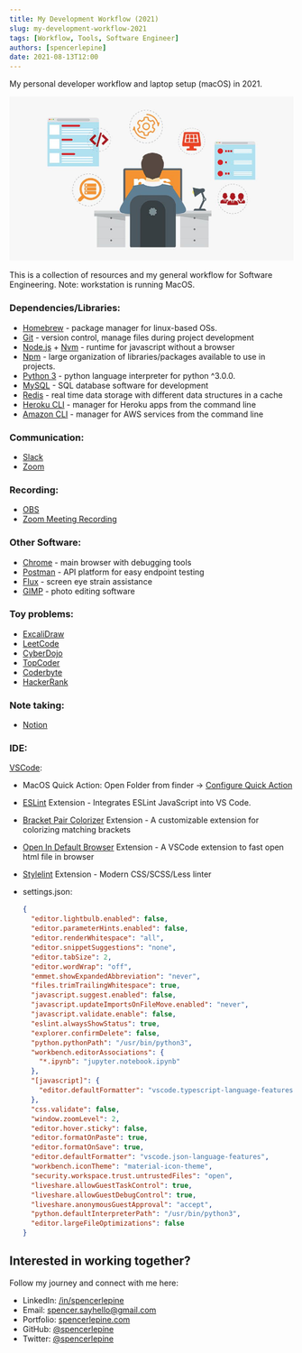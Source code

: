 ```yaml
---
title: My Development Workflow (2021)
slug: my-development-workflow-2021
tags: [Workflow, Tools, Software Engineer]
authors: [spencerlepine]
date: 2021-08-13T12:00
---
```


My personal developer workflow and laptop setup (macOS) in 2021.

<!-- truncate -->

![Blog Post Thumbnail](./thumbnail.jpg)

This is a collection of resources and my general workflow for Software Engineering. Note: workstation is running MacOS.

### **Dependencies/Libraries:**

- [Homebrew](https://brew.sh/) - package manager for linux-based OSs.
- [Git](https://git-scm.com/downloads) - version control, manage files during project development
- [Node.js](https://nodejs.org/en/download/) + [Nvm](https://github.com/nvm-sh/nvm) - runtime for javascript without a browser
- [Npm](https://docs.npmjs.com/downloading-and-installing-node-js-and-npm) - large organization of libraries/packages available to use in projects.
- [Python 3](https://www.python.org/downloads/) - python language interpreter for python ^3.0.0.
- [MySQL](https://www.mysql.com/products/workbench/) - SQL database software for development
- [Redis](https://redis.io/) - real time data storage with different data structures in a cache
- [Heroku CLI](https://devcenter.heroku.com/articles/heroku-cli) - manager for Heroku apps from the command line
- [Amazon CLI](https://aws.amazon.com/cli/) - manager for AWS services from the command line

### **Communication:**

- [Slack](https://slack.com/)
- [Zoom](https://zoom.us/)

### **Recording:**

- [OBS](https://obsproject.com/)
- [Zoom Meeting Recording](https://zoom.us/)

### **Other Software:**

- [Chrome](https://www.google.com/chrome/) - main browser with debugging tools
- [Postman](https://www.postman.com/) - API platform for easy endpoint testing
- [Flux](https://justgetflux.com/) - screen eye strain assistance
- [GIMP](https://www.gimp.org/) - photo editing software

### **Toy problems:**

- [ExcaliDraw](https://excalidraw.com/)
- [LeetCode](https://leetcode.com/)
- [CyberDojo](https://cyber-dojo.org/creator/home)
- [TopCoder](https://www.topcoder.com/)
- [Coderbyte](https://coderbyte.com/)
- [HackerRank](https://www.hackerrank.com/)

### **Note taking:**

- [Notion](https://www.notion.so/)

### **IDE:**

[VSCode](https://code.visualstudio.com/download):

- MacOS Quick Action: Open Folder from finder -> [Configure Quick Action](https://stackoverflow.com/questions/64040393/open-a-folder-in-vscode-through-finder-in-macos)
- [ESLint](https://marketplace.visualstudio.com/items?itemName=dbaeumer.vscode-eslint) Extension - Integrates ESLint JavaScript into VS Code.
- [Bracket Pair Colorizer](https://marketplace.visualstudio.com/items?itemName=CoenraadS.bracket-pair-colorizer) Extension - A customizable extension for colorizing matching
  brackets
- [Open In Default Browser](https://marketplace.visualstudio.com/items?itemName=peakchen90.open-html-in-browser) Extension - A VSCode extension to fast open html file in browser
- [Stylelint](https://marketplace.visualstudio.com/items?itemName=stylelint.vscode-stylelint) Extension - Modern CSS/SCSS/Less linter
- settings.json:

  ```json
  {
    "editor.lightbulb.enabled": false,
    "editor.parameterHints.enabled": false,
    "editor.renderWhitespace": "all",
    "editor.snippetSuggestions": "none",
    "editor.tabSize": 2,
    "editor.wordWrap": "off",
    "emmet.showExpandedAbbreviation": "never",
    "files.trimTrailingWhitespace": true,
    "javascript.suggest.enabled": false,
    "javascript.updateImportsOnFileMove.enabled": "never",
    "javascript.validate.enable": false,
    "eslint.alwaysShowStatus": true,
    "explorer.confirmDelete": false,
    "python.pythonPath": "/usr/bin/python3",
    "workbench.editorAssociations": {
      "*.ipynb": "jupyter.notebook.ipynb"
    },
    "[javascript]": {
      "editor.defaultFormatter": "vscode.typescript-language-features"
    },
    "css.validate": false,
    "window.zoomLevel": 2,
    "editor.hover.sticky": false,
    "editor.formatOnPaste": true,
    "editor.formatOnSave": true,
    "editor.defaultFormatter": "vscode.json-language-features",
    "workbench.iconTheme": "material-icon-theme",
    "security.workspace.trust.untrustedFiles": "open",
    "liveshare.allowGuestTaskControl": true,
    "liveshare.allowGuestDebugControl": true,
    "liveshare.anonymousGuestApproval": "accept",
    "python.defaultInterpreterPath": "/usr/bin/python3",
    "editor.largeFileOptimizations": false
  }
  ```

## **Interested in working together?**

Follow my journey and connect with me here:

- LinkedIn: [/in/spencerlepine](https://www.linkedin.com/in/spencerlepine/)
- Email: [spencer.sayhello@gmail.com](mailto:spencer.sayhello@gmail.com)
- Portfolio: [spencerlepine.com](https://spencerlepine.com)
- GitHub: [@spencerlepine](https://github.com/spencerlepine)
- Twitter: [@spencerlepine](https://twitter.com/spencerlepine)
